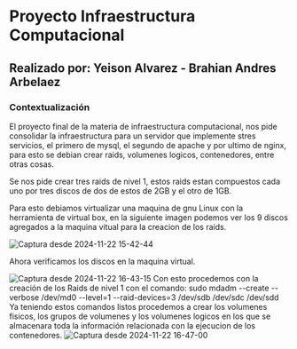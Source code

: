 # Proyecto Infraestructura Computacional
## Realizado por: Yeison Alvarez - Brahian Andres Arbelaez
### Contextualización
El proyecto final de la materia de infraestructura computacional, nos pide consolidar la infraestructura para un servidor que implemente stres servicios, el primero de mysql, el segundo de apache y por ultimo de nginx, para esto se debian crear raids, volumenes logicos, contenedores, entre otras cosas.

Se nos pide crear tres raids de nivel 1, estos raids estan compuestos cada uno por tres discos de dos de estos de 2GB y el otro de 1GB.

Para esto debiamos virtualizar una maquina de gnu Linux con la herramienta de virtual box, en la siguiente imagen podemos ver los 9 discos agregados a la maquina vitual para la creacion de los raids.

![Captura desde 2024-11-22 15-42-44](https://github.com/user-attachments/assets/8a6ac775-4a15-4caa-a5a5-5fb6dacf3363)

Ahora verificamos los discos en la maquina virtual.

![Captura desde 2024-11-22 16-43-15](https://github.com/user-attachments/assets/afb1c23c-817f-41c1-b1f1-87a01483e21c)
Con esto procedemos con la creación de los Raids de nivel 1 con el comando:
sudo mdadm --create --verbose /dev/md0 --level=1 --raid-devices=3 /dev/sdb /dev/sdc /dev/sdd
Ya teniendo estos comandos listos procedemos a crear los volumenes fisicos, los grupos de volumenes y los volumenes logicos en los que se almacenara toda la información relacionada con la ejecucion de los contenedores.
![Captura desde 2024-11-22 16-47-00](https://github.com/user-attachments/assets/51b4045b-79aa-4c1e-b007-694f485d5754)



